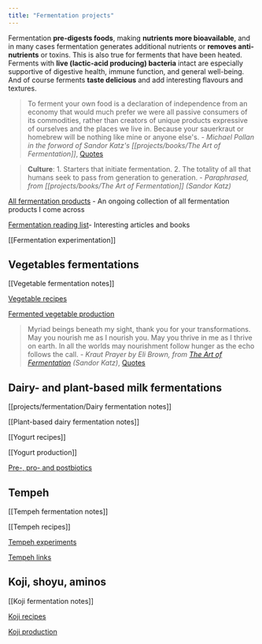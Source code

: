 ```yaml
---
title: "Fermentation projects"
---
```


Fermentation **pre-digests foods**, making **nutrients more bioavailable**, and in many cases fermentation generates additional nutrients or **removes anti-nutrients** or toxins. This is also true for ferments that have been heated. Ferments with **live (lactic-acid producing) bacteria** intact are especially supportive of digestive health, immune function, and general well-being. And of course ferments **taste delicious** and add interesting flavours and textures. 


> To ferment your own food is a declaration of independence from an economy that would much prefer we were all passive consumers of its commodities, rather than creators of unique products expressive of ourselves and the places we live in. Because your sauerkraut or homebrew will be nothing like mine or anyone else's. - _Michael Pollan in the forword of Sandor Katz's [[projects/books/The Art of Fermentation]]_, [Quotes](Quotes.md)


> **Culture**: 1. Starters that initiate fermentation. 2. The totality of all that humans seek to pass from generation to generation. - _Paraphrased, from [[projects/books/The Art of Fermentation]] (Sandor Katz)_


[All fermentation products](projects/fermentation/All%20fermentation%20products.md) - An ongoing collection of all fermentation products I come across 

[Fermentation reading list](projects/fermentation/Fermentation%20reading%20list.md)- Interesting articles and books

[[Fermentation experimentation]]


## Vegetables fermentations
[[Vegetable fermentation notes]]

[Vegetable recipes](projects/fermentation/Vegetable%20recipes.md)

[Fermented vegetable production](projects/fermentation/Fermented%20vegetable%20production.md)

> Myriad beings beneath my sight, thank you for your transformations. May you nourish me as I nourish you. May you thrive in me as I thrive on earth. In all the worlds may nourishment follow hunger as the echo follows the call. - _Kraut Prayer by Eli Brown, from [The Art of Fermentation](projects/books/The%20Art%20of%20Fermentation.md) (Sandor Katz)_, [Quotes](Quotes.md)


## Dairy- and plant-based milk fermentations
[[projects/fermentation/Dairy fermentation notes]]

[[Plant-based dairy fermentation notes]]

[[Yogurt recipes]]

[[Yogurt production]]

[Pre-, pro- and postbiotics](projects/fermentation/Pre-,%20pro-%20and%20postbiotics.md)


## Tempeh
[[Tempeh fermentation notes]]

[[Tempeh recipes]]

[Tempeh experiments](projects/fermentation/Tempeh%20experiments.md)

[Tempeh links](projects/fermentation/Tempeh%20links.md)


## Koji, shoyu, aminos
[[Koji fermentation notes]]

[Koji recipes](projects/fermentation/Koji%20recipes.md)

[Koji production](Koji%20production)


